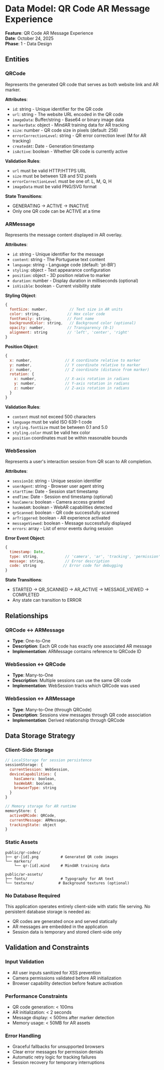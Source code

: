 # Data Model: QR Code AR Message Experience

**Feature**: QR Code AR Message Experience  
**Date**: October 24, 2025  
**Phase**: 1 - Data Design

## Entities

### QRCode
Represents the generated QR code that serves as both website link and AR marker.

**Attributes**:
- `id`: string - Unique identifier for the QR code
- `url`: string - The website URL encoded in the QR code
- `imageData`: Buffer/string - Base64 or binary image data
- `markerData`: object - MindAR training data for AR tracking
- `size`: number - QR code size in pixels (default: 256)
- `errorCorrectionLevel`: string - QR error correction level (M for AR tracking)
- `createdAt`: Date - Generation timestamp
- `isActive`: boolean - Whether QR code is currently active

**Validation Rules**:
- `url` must be valid HTTP/HTTPS URL
- `size` must be between 128 and 512 pixels
- `errorCorrectionLevel` must be one of: L, M, Q, H
- `imageData` must be valid PNG/SVG format

**State Transitions**:
- GENERATING → ACTIVE → INACTIVE
- Only one QR code can be ACTIVE at a time

### ARMessage
Represents the message content displayed in AR overlay.

**Attributes**:
- `id`: string - Unique identifier for the message
- `content`: string - The Portuguese text content
- `language`: string - Language code (default: 'pt-BR')
- `styling`: object - Text appearance configuration
- `position`: object - 3D position relative to marker
- `duration`: number - Display duration in milliseconds (optional)
- `isVisible`: boolean - Current visibility state

**Styling Object**:
```javascript
{
  fontSize: number,          // Text size in AR units
  color: string,            // Hex color code
  fontFamily: string,       // Font name
  backgroundColor: string,   // Background color (optional)
  opacity: number,          // Transparency (0-1)
  alignment: string         // 'left', 'center', 'right'
}
```

**Position Object**:
```javascript
{
  x: number,               // X coordinate relative to marker
  y: number,               // Y coordinate relative to marker
  z: number,               // Z coordinate (distance from marker)
  rotation: {
    x: number,             // X-axis rotation in radians
    y: number,             // Y-axis rotation in radians
    z: number              // Z-axis rotation in radians
  }
}
```

**Validation Rules**:
- `content` must not exceed 500 characters
- `language` must be valid ISO 639-1 code
- `styling.fontSize` must be between 0.1 and 5.0
- `styling.color` must be valid hex color
- `position` coordinates must be within reasonable bounds

### WebSession
Represents a user's interaction session from QR scan to AR completion.

**Attributes**:
- `sessionId`: string - Unique session identifier
- `userAgent`: string - Browser user agent string
- `startTime`: Date - Session start timestamp
- `endTime`: Date - Session end timestamp (optional)
- `hasCamera`: boolean - Camera access granted
- `hasWebAR`: boolean - WebAR capabilities detected
- `qrScanned`: boolean - QR code successfully scanned
- `arTriggered`: boolean - AR experience activated
- `messageViewed`: boolean - Message successfully displayed
- `errors`: array - List of error events during session

**Error Event Object**:
```javascript
{
  timestamp: Date,
  type: string,            // 'camera', 'ar', 'tracking', 'permission'
  message: string,         // Error description
  code: string            // Error code for debugging
}
```

**State Transitions**:
- STARTED → QR_SCANNED → AR_ACTIVE → MESSAGE_VIEWED → COMPLETED
- Any state can transition to ERROR

## Relationships

### QRCode ↔ ARMessage
- **Type**: One-to-One
- **Description**: Each QR code has exactly one associated AR message
- **Implementation**: ARMessage contains reference to QRCode ID

### WebSession ↔ QRCode
- **Type**: Many-to-One
- **Description**: Multiple sessions can use the same QR code
- **Implementation**: WebSession tracks which QRCode was used

### WebSession ↔ ARMessage
- **Type**: Many-to-One (through QRCode)
- **Description**: Sessions view messages through QR code association
- **Implementation**: Derived relationship through QRCode

## Data Storage Strategy

### Client-Side Storage
```javascript
// LocalStorage for session persistence
sessionStorage: {
  currentSession: WebSession,
  deviceCapabilities: {
    hasCamera: boolean,
    hasWebAR: boolean,
    browserType: string
  }
}

// Memory storage for AR runtime
memoryStore: {
  activeQRCode: QRCode,
  currentMessage: ARMessage,
  trackingState: object
}
```

### Static Assets
```
public/qr-codes/
├── qr-[id].png          # Generated QR code images
└── markers/
    └── qr-[id].mind     # MindAR training data

public/ar-assets/
├── fonts/               # Typography for AR text
└── textures/           # Background textures (optional)
```

### No Database Required
This application operates entirely client-side with static file serving. No persistent database storage is needed as:
- QR codes are generated once and served statically
- AR messages are embedded in the application
- Session data is temporary and stored client-side only

## Validation and Constraints

### Input Validation
- All user inputs sanitized for XSS prevention
- Camera permissions validated before AR initialization
- Browser capability detection before feature activation

### Performance Constraints
- QR code generation: < 100ms
- AR initialization: < 2 seconds
- Message display: < 500ms after marker detection
- Memory usage: < 50MB for AR assets

### Error Handling
- Graceful fallbacks for unsupported browsers
- Clear error messages for permission denials
- Automatic retry logic for tracking failures
- Session recovery for temporary interruptions